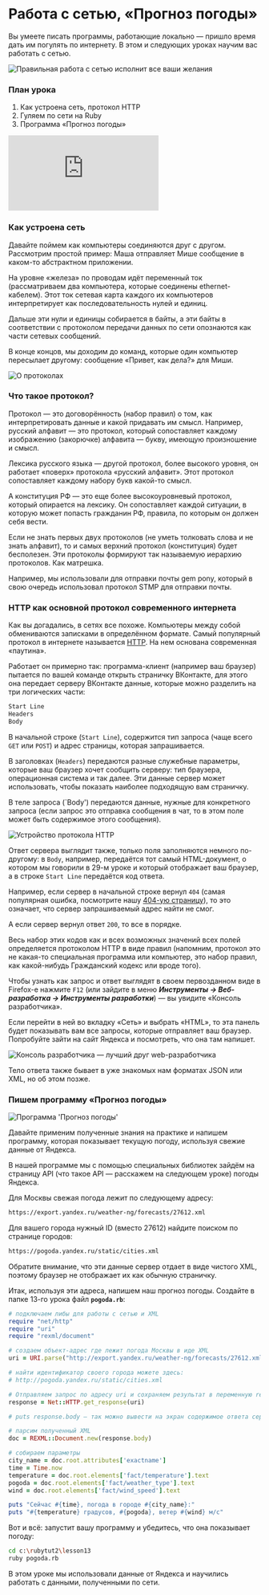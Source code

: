 # Работа с сетью, «Прогноз погоды» 

 Вы умеете писать программы, работающие локально — пришло время дать им погулять по интернету. В этом и следующих уроках научим вас работать с сетью.

![Правильная работа с сетью исполнит все ваши желания](http://goodprogrammer.ru/system/rich_texts/000/000/444fc276b736a7049d560cd87811374aadbdf0caed9/00-newtwork.jpg?1441625759 "Правильная работа с сетью исполнит все ваши желания")

### План урока
1. Как устроена сеть, протокол HTTP
2. Гуляем по сети на Ruby
3. Программа «Прогноз погоды»




<!-- youtube starts here -->
<script>
var video_plan = {}
</script>

<div class="embed-responsive embed-responsive-16by9 rubyrush-video" id="video-0">
<iframe src="https://www.youtube.com/embed/HZDJiaSuJ_U" frameborder="0" allow="accelerometer; autoplay; encrypted-media; gyroscope; picture-in-picture" allowfullscreen></iframe>
<script>
video_plan["video-0"] = [{"begin":"0:06","comment":"Приветствие и план урока "},{"begin":"0:22","comment":"Что такое протокол, примеры протоколов"},{"begin":"4:54","comment":"Как устроен протокол HTTP"},{"begin":"7:30","comment":"Залезаем в HTTP с помощью Firefox"},{"begin":"9:36","comment":"Программа «Прогноз погоды»: постановка задачи"},{"begin":"9:56","comment":"Программа «Прогноз погоды»: изучаем XML, пишем код"},{"begin":"18:21","comment":"Итоги урока"}]
</script>
</div>

 <!-- youtube ends here --> 

### Как устроена сеть

Давайте поймем как компьютеры соединяются друг с другом. Рассмотрим простой пример: Маша отправляет Мише сообщение в каком-то абстрактном приложении.

На уровне «железа» по проводам идёт переменный ток (рассматриваем два компьютера, которые соединены ethernet-кабелем). Этот ток сетевая карта каждого их компьютеров интерпретирует  как последовательность нулей и единиц.

Дальше эти нули и единицы собирается в байты, а эти байты в соответствии с протоколом передачи данных по сети опознаются как части сетевых сообщений.

В конце концов, мы доходим до команд, которые один компьютер пересылает другому: сообщение «Привет, как дела?» для Миши.

![О протоколах](http://goodprogrammer.ru/system/rich_texts/000/000/3699bd85fc6d726739e161b8b372b6506c10e083521/01-protocols-for-text.png?1440877378 "О протоколах")

### Что такое протокол?

Протокол — это договорённость (набор правил) о том, как интерпретировать данные и какой придавать им смысл. Например, русский алфавит — это протокол, который сопоставляет каждому изображению (закорючке) алфавита — букву, имеющую произношение и смысл. 

Лексика русского языка — другой протокол, более высокого уровня, он работает «поверх» протокола «русский алфавит». Этот протокол сопоставляет каждому набору букв какой-то смысл. 

А конституция РФ — это еще более высокоуровневый протокол, который опирается на лексику. Он сопоставляет каждой ситуации, в которую может попасть гражданин РФ, правила, по которым он должен себя вести. 

Если не знать первых двух протоколов (не уметь толковать слова и не знать алфавит), то и самых верхний протокол (конституция) будет бесполезен. Эти протоколы формируют так называемую иерархию протоколов. Как матрешка.

Например, мы использовали для отправки почты gem pony, который в свою очередь использовал протокол STMP для отправки почты.

### HTTP как основной протокол современного интернета

Как вы догадались, в сетях все похоже. Компьютеры между собой обмениваются записками в определённом формате. Самый популярный протокол в интернете называется [HTTP](https://ru.wikipedia.org/wiki/HTTP). На нем основана современная «паутина».

Работает он примерно так: программа-клиент (например ваш браузер) пытается по вашей команде открыть страничку ВКонтакте, для этого она передает серверу ВКонтакте данные, которые можно разделить на три логических части:

```sh
Start Line
Headers
Body
```

В начальной строке (`Start Line`), содержится тип запроса (чаще всего `GET` или `POST`) и адрес страницы, которая запрашивается. 

В заголовках (`Headers`) передаются разные служебные параметры, которые ваш браузер хочет сообщить серверу: тип браузера, операционная система и так далее. Эти данные сервер может использовать, чтобы показать наиболее подходящую вам страничку.

В теле запроса (`Body') передаются данные, нужные для конкретного запроса (если запрос это отправка сообщения в чат, то в этом поле может быть содержимое этого сообщения).

![Устройство протокола HTTP](http://goodprogrammer.ru/system/rich_texts/000/000/37022155e76f14c5773edaec65b8e63ed07a2726f03/02-http-for-text.png?1440877378 "Устройство протокола HTTP")

Ответ сервера выглядит также, только поля заполняются немного по-другому: в `Body`, например, передаётся тот самый HTML-документ, о котором мы говорили в 29-м уроке и который отображает ваш браузер, а в строке `Start Line` передаётся код ответа.

Например, если сервер в начальной строке вернул `404` (самая популярная ошибка, посмотрите нашу [404-ую страницу](/404)), то это означает, что сервер запрашиваемый адрес найти не смог.

А если сервер вернул ответ `200`, то все в порядке. 

Весь набор этих кодов как и всех возможных значений всех полей определяется протоколом HTTP в виде правил (напомним, протокол это не какая-то специальная программа или компьютер, это набор правил, как какой-нибудь Гражданский кодекс или вроде того).

Чтобы узнать как запрос и ответ выглядят в своем первозданном виде в Firefox-е нажмите `F12` (или зайдите в меню ***Инструменты -> Веб-разработка -> Инструменты разработки***) — вы увидите «Консоль разработчика». 

Если перейти в ней во вкладку «Сеть» и выбрать «HTML», то эта панель будет показывать вам все запросы, которые отправляет ваш браузер. Попробуйте зайти на сайт Яндекса и посмотреть, что она там напишет.

![Консоль разработчика — лучший друг web-разработчика](http://goodprogrammer.ru/system/rich_texts/000/000/373ab00ee592ec550bb98a90028581764178212b724/05-firebug-for-text.png?1440877378 "Консоль разработчика — лучший друг web-разработчика")

Тело ответа также бывает в уже знакомых нам форматах JSON или XML, но об этом позже.

### Пишем программу «Прогноз погоды»

![Программа 'Прогноз погоды'](http://goodprogrammer.ru/system/rich_texts/000/000/37157134374519c16ab4246dada7a71bbf18c4103df/03-forecast-for-text.png?1440877378 "Пишем 'Прогноз погоды'")

Давайте применим полученные знания на практике и напишем программу, которая показывает текущую погоду, используя свежие данные от Яндекса.

В нашей программе мы с помощью специальных библиотек зайдём на страницу API (что такое API — расскажем на следующем уроке) погоды Яндекса.

Для Москвы свежая погода лежит по следующему адресу:

```sh
https://export.yandex.ru/weather-ng/forecasts/27612.xml
```

Для вашего города нужный ID (вместо 27612) найдите поиском по странице городов:

```sh
https://pogoda.yandex.ru/static/cities.xml
```

Обратите внимание, что эти данные сервер отдает в виде чистого XML, поэтому браузер не отображает их как обычную страничку.

Итак, используя эти адреса, напишем наш прогноз погоды. Создайте в папке 13-го урока файл **`pogoda.rb`**:

```ruby
# подключаем либы для работы с сетью и XML
require "net/http"
require "uri"
require "rexml/document"

# создаем объект-адрес где лежит погода Москвы в иде XML
uri = URI.parse("http://export.yandex.ru/weather-ng/forecasts/27612.xml")

# найти идентификатор своего города можете здесь:
# http://pogoda.yandex.ru/static/cities.xml

# Отправляем запрос по адресу uri и сохраняем результат в переменную response
response = Net::HTTP.get_response(uri)

# puts response.body — так можно вывести на экран содержимое ответа сервера

# парсим полученный XML
doc = REXML::Document.new(response.body)

# собираем параметры
city_name = doc.root.attributes['exactname']
time = Time.now
temperature = doc.root.elements['fact/temperature'].text
pogoda = doc.root.elements['fact/weather_type'].text
wind = doc.root.elements['fact/wind_speed'].text

puts "Сейчас #{time}, погода в городе #{city_name}:"
puts "#{temperature} градусов, #{pogoda}, ветер #{wind} м/с"
```

Вот и всё: запустит вашу программу и убедитесь, что она показывает погоду:

```sh
cd c:\rubytut2\lesson13
ruby pogoda.rb
```

В этом уроке мы использовали данные от Яндекса и научились работать с данными, 
полученными по сети.
